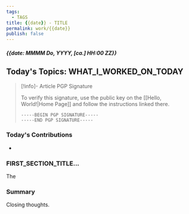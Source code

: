 ```yaml
---
tags:
  - TAGS
title: {{date}} - TITLE
permalink: work/{{date}}
publish: false
---
```

##### {{date: MMMM Do, YYYY, [ca.] HH:00 ZZ}}
## Today's Topics: WHAT_I_WORKED_ON_TODAY
> [!info]- Article PGP Signature
>
> To verify this signature, use the public key on the [[Hello, World!|Home Page]] and follow the instructions linked there.
>
> ```
> -----BEGIN PGP SIGNATURE-----
> -----END PGP SIGNATURE-----
> ```
>

### Today's Contributions
- 

### FIRST_SECTION_TITLE...
The

### Summary
Closing thoughts.